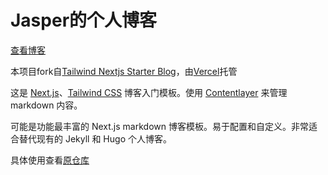 # Jasper的个人博客

[查看博客](https://jasx.me)

本项目fork自[Tailwind Nextjs Starter Blog](https://github.com/timlrx/tailwind-nextjs-starter-blog)，由[Vercel](https://vercel.com/)托管

这是 [Next.js](https://nextjs.org/)、[Tailwind CSS](https://tailwindcss.com/) 博客入门模板。使用 [Contentlayer](https://www.contentlayer.dev/) 来管理 markdown 内容。

可能是功能最丰富的 Next.js markdown 博客模板。易于配置和自定义。非常适合替代现有的 Jekyll 和 Hugo 个人博客。

具体使用查看[原仓库](https://github.com/timlrx/tailwind-nextjs-starter-blog)
